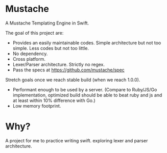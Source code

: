# Mustache

A Mustache Templating Engine in Swift.

The goal of this project are:

 - Provides an easily maintainable codes. Simple architecture but not too simple. Less codes but not too little.
 - No dependency.
 - Cross platform.
 - Lexer/Parser architecture. Strictly no regex.
 - Pass the specs at https://github.com/mustache/spec

Stretch goals once we reach stable build (when we reach 1.0.0).

 - Performant enough to be used by a server. (Compare to Ruby/JS/Go implementation, optimized build should be able to beat ruby and js and at least within 10% difference with Go.)
 - Low memory footprint.

# Why?

A project for me to practice writing swift. exploring lexer and parser architecture.
